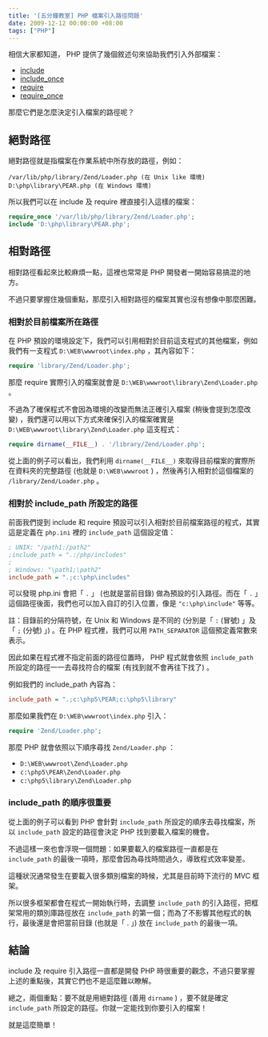 ```yaml
---
title: '[五分鐘教室] PHP 檔案引入路徑問題'
date: 2009-12-12 00:00:00 +08:00
tags: ["PHP"]
---
```


相信大家都知道， PHP 提供了幾個敘述句來協助我們引入外部檔案：

* [include](http://www.php.net/manual/en/function.include.php)
* [include_once](http://www.php.net/manual/en/function.include-once.php)
* [require](http://www.php.net/manual/en/function.require.php)
* [require_once](http://www.php.net/manual/en/function.require-once.php)

那麼它們是怎麼決定引入檔案的路徑呢？

<!-- more -->

## 絕對路徑

絕對路徑就是指檔案在作業系統中所存放的路徑，例如：

```
/var/lib/php/library/Zend/Loader.php (在 Unix like 環境)
D:\php\library\PEAR.php (在 Windows 環境)
```

所以我們可以在 include 及 require 裡直接引入這樣的檔案：

```php
require_once '/var/lib/php/library/Zend/Loader.php';
include 'D:\php\library\PEAR.php';
```

## 相對路徑

相對路徑看起來比較麻煩一點，這裡也常常是 PHP 開發者一開始容易搞混的地方。

不過只要掌握住幾個重點，那麼引入相對路徑的檔案其實也沒有想像中那麼困難。

### 相對於目前檔案所在路徑

在 PHP 預設的環境設定下，我們可以引用相對於目前這支程式的其他檔案，例如我們有一支程式 `D:\WEB\wwwroot\index.php` ，其內容如下：

```php
require 'library/Zend/Loader.php';
```

那麼 require 實際引入的檔案就會是 `D:\WEB\wwwroot\library\Zend\Loader.php` 。

不過為了確保程式不會因為環境的改變而無法正確引入檔案 (稍後會提到怎麼改變) ，我們還可以用以下方式來確保引入的檔案確實是 `D:\WEB\wwwroot\library\Zend\Loader.php` 這支程式：

```php
require dirname(__FILE__) . '/library/Zend/Loader.php';
```

從上面的例子可以看出，我們利用 `dirname(__FILE__)` 來取得目前檔案的實際所在資料夾的完整路徑 (也就是 `D:\WEB\wwwroot` ) ，然後再引入相對於這個檔案的 `/library/Zend/Loader.php` 。

### 相對於 include_path 所設定的路徑

前面我們提到 include 和 require 預設可以引入相對於目前檔案路徑的程式，其實這是定義在 `php.ini` 裡的 `include_path` 這個設定值：

```ini
; UNIX: "/path1:/path2"
;include_path = ".:/php/includes"
;
; Windows: "\path1;\path2"
include_path = ".;c:\php\includes"
```

可以發現 php.ini 會把「 `.` 」 (也就是當前目錄) 做為預設的引入路徑。而在「 `.` 」這個路徑後面，我們也可以加入自訂的引入位置，像是 `"c:\php\include"` 等等。

註：目錄前的分隔符號，在 Unix 和 Windows 是不同的 (分別是「 `:` (冒號) 」及「 `;` (分號) 」) 。在 PHP 程式裡，我們可以用 `PATH_SEPARATOR` 這個預定義常數來表示。

因此如果在程式裡不指定前面的路徑位置時， PHP 程式就會依照 `include_path` 所設定的路徑一一去尋找符合的檔案 (有找到就不會再往下找了) 。

例如我們的 include_path 內容為：

```ini
include_path = ".;c:\php5\PEAR;c:\php5\library"
```

那麼如果我們在 `D:\WEB\wwwroot\index.php` 引入：

```php
require 'Zend/Loader.php';
```

那麼 PHP 就會依照以下順序尋找 `Zend/Loader.php` ：

* `D:\WEB\wwwroot\Zend\Loader.php`
* `c:\php5\PEAR\Zend\Loader.php`
* `c:\php5\library\Zend\Loader.php`

### include_path 的順序很重要

從上面的例子可以看到 PHP 會針對 `include_path` 所設定的順序去尋找檔案，所以 `include_path` 設定的路徑會決定 PHP 找到要載入檔案的機會。

不過這樣一來也會浮現一個問題：如果要載入的檔案路徑一直都是在 `include_path` 的最後一項時，那麼會因為尋找時間過久，導致程式效率變差。

這種狀況通常發生在要載入很多類別檔案的時候，尤其是目前時下流行的 MVC 框架。

所以很多框架都會在程式一開始執行時，去調整 `include_path` 的引入路徑，把框架常用的類別庫路徑放在 `include_path` 的第一個；而為了不影響其他程式的執行，最後還是會把當前目錄 (也就是「 . 」) 放在 `include_path` 的最後一項。

## 結論

include 及 require 引入路徑一直都是開發 PHP 時很重要的觀念，不過只要掌握上述的重點後，其實它們也不是這麼難以瞭解。

總之，兩個重點：要不就是用絕對路徑 (善用 `dirname` ) ，要不就是確定 `include_path` 所設定的路徑。你就一定能找到你要引入的檔案！

就是這麼簡單！
